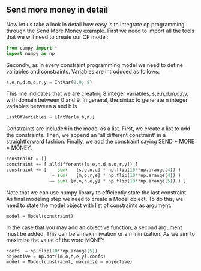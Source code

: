 ## Send more money in detail

Now let us take a look in detail how easy is to integrate cp programming through the Send More Money example. 
First we need to import all the tools that we will need to create our CP model:

```python
from cpmpy import *
import numpy as np
```

Secondly, as in every constraint programming model we need to define variables and constraints. Variables are introduced 
as follows:

```python
s,e,n,d,m,o,r,y = IntVar(0,9, 8)
```

This line indicates that we are creating 8 integer variables, s,e,n,d,m,o,r,y, with domain between 0 and 9. In general, the sintax to generate
n integer variables between a and b is

```python
ListOfVariables = [IntVar(a,b,n)]
```


Constraints are included in the model as a list. First, we create a list to add the constraints. Then, we append an 'all different constraint' in a straightforward fashion. Finally, we add the constraint saying SEND + MORE = MONEY. 

```python
constraint = []
constraint += [ alldifferent([s,e,n,d,m,o,r,y]) ]
constraint += [    sum(   [s,e,n,d] * np.flip(10**np.arange(4)) )
                 + sum(   [m,o,r,e] * np.flip(10**np.arange(4)) )
                == sum( [m,o,n,e,y] * np.flip(10**np.arange(5)) ) ]
```             
Note that we can use numpy library to efficiently state the last constraint. As final modeling step we need to create a Model object. To do this, we need to state the model
object with list of constraints as argument.

```
model = Model(constraint)
```
In the case that you may add an objective function, a second argument must be added. This can be a maximiiwation or a minimization. As we aim to maximize the value
of the word MONEY 

```python
coefs  = np.flip(10**np.arange(5))
objective = np.dot([m,o,n,e,y],coefs)
model = Model(constraint, maximize = objective)
```
